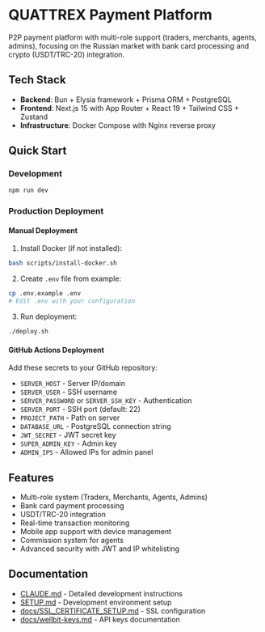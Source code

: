 # QUATTREX Payment Platform

P2P payment platform with multi-role support (traders, merchants, agents, admins), focusing on the Russian market with bank card processing and crypto (USDT/TRC-20) integration.

## Tech Stack

- **Backend**: Bun + Elysia framework + Prisma ORM + PostgreSQL
- **Frontend**: Next.js 15 with App Router + React 19 + Tailwind CSS + Zustand
- **Infrastructure**: Docker Compose with Nginx reverse proxy

## Quick Start

### Development
```bash
npm run dev
```

### Production Deployment

#### Manual Deployment
1. Install Docker (if not installed):
```bash
bash scripts/install-docker.sh
```

2. Create `.env` file from example:
```bash
cp .env.example .env
# Edit .env with your configuration
```

3. Run deployment:
```bash
./deploy.sh
```

#### GitHub Actions Deployment
Add these secrets to your GitHub repository:
- `SERVER_HOST` - Server IP/domain
- `SERVER_USER` - SSH username
- `SERVER_PASSWORD` or `SERVER_SSH_KEY` - Authentication
- `SERVER_PORT` - SSH port (default: 22)
- `PROJECT_PATH` - Path on server
- `DATABASE_URL` - PostgreSQL connection string
- `JWT_SECRET` - JWT secret key
- `SUPER_ADMIN_KEY` - Admin key
- `ADMIN_IPS` - Allowed IPs for admin panel

## Features

- Multi-role system (Traders, Merchants, Agents, Admins)
- Bank card payment processing
- USDT/TRC-20 integration
- Real-time transaction monitoring
- Mobile app support with device management
- Commission system for agents
- Advanced security with JWT and IP whitelisting

## Documentation

- [CLAUDE.md](./CLAUDE.md) - Detailed development instructions
- [SETUP.md](./SETUP.md) - Development environment setup
- [docs/SSL_CERTIFICATE_SETUP.md](docs/SSL_CERTIFICATE_SETUP.md) - SSL configuration
- [docs/wellbit-keys.md](docs/wellbit-keys.md) - API keys documentation
